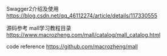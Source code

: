 


Swagger2介绍及使用
https://blog.csdn.net/qq_46112274/article/details/117330555


源码参考
mall学习教程目录
https://www.macrozheng.com/mall/catalog/mall_catalog.html


code reference
https://github.com/macrozheng/mall